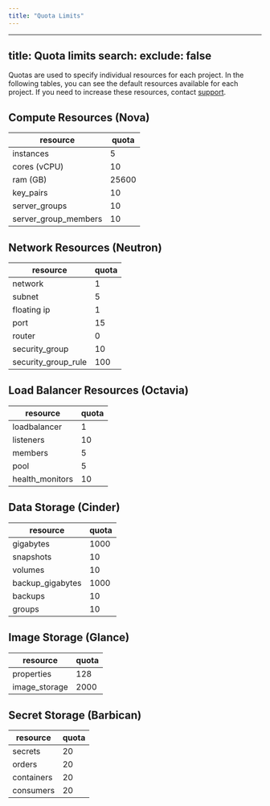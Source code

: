```yaml
---
title: "Quota Limits"
---
```

---

title: Quota limits
search:
  exclude: false
---
Quotas are used to specify individual resources for each project. In the following tables, you can see the default resources available for each project. If you need to increase these resources, contact [support](./get-support.md).

## Compute Resources (Nova)

| resource             | quota |
|----------------------|-------|
| instances            | 5     |
| cores (vCPU)         | 10    |
| ram (GB)             | 25600 |
| key_pairs            | 10    |
| server_groups        | 10    |
| server_group_members | 10    |

## Network Resources (Neutron)

| resource            | quota |
|---------------------|-------|
| network             | 1     |
| subnet              | 5     |
| floating ip         | 1     |
| port                | 15    |
| router              | 0     |
| security_group      | 10    |
| security_group_rule | 100   |

## Load Balancer Resources (Octavia)

| resource        | quota |
|-----------------|-------|
| loadbalancer    | 1     |
| listeners       | 10    |
| members         | 5     |
| pool            | 5     |
| health_monitors | 10    |

## Data Storage (Cinder)

| resource             | quota     |
|----------------------|-----------|
| gigabytes            | 1000      |
| snapshots            | 10        |
| volumes              | 10        |
| backup_gigabytes     | 1000      |
| backups              | 10        |
| groups               | 10        |

## Image Storage (Glance)

| resource      | quota |
|---------------|-------|
| properties    | 128   |
| image_storage | 2000  |

## Secret Storage (Barbican)

| resource    | quota |
|-------------|-------|
| secrets     | 20    |
| orders      | 20    |
| containers  | 20    |
| consumers   | 20    |
